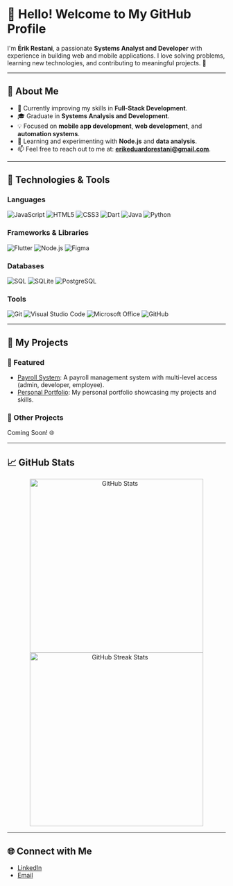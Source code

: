 # 👋 Hello! Welcome to My GitHub Profile

I'm **Érik Restani**, a passionate **Systems Analyst and Developer** with experience in building web and mobile applications. I love solving problems, learning new technologies, and contributing to meaningful projects. 🚀

---

## 🌟 About Me

- 💼 Currently improving my skills in **Full-Stack Development**.
- 🎓 Graduate in **Systems Analysis and Development**.
- 💡 Focused on **mobile app development**, **web development**, and **automation systems**.
- 🌱 Learning and experimenting with **Node.js** and **data analysis**.
- 📫 Feel free to reach out to me at: **erikeduardorestani@gmail.com**.

---

## 🔧 Technologies & Tools

### **Languages**
<p>
  <img src="https://img.shields.io/badge/-JavaScript-F7DF1E?style=flat-square&logo=javascript&logoColor=black" alt="JavaScript" />
  <img src="https://img.shields.io/badge/-HTML5-E34F26?style=flat-square&logo=html5&logoColor=white" alt="HTML5" />
  <img src="https://img.shields.io/badge/-CSS3-1572B6?style=flat-square&logo=css3&logoColor=white" alt="CSS3" />
  <img src="https://img.shields.io/badge/-Dart-0175C2?style=flat-square&logo=dart&logoColor=white" alt="Dart" />
  <img src="https://img.shields.io/badge/-Java-007396?style=flat-square&logo=java&logoColor=white" alt="Java" />
  <img src="https://img.shields.io/badge/-Python-3776AB?style=flat-square&logo=python&logoColor=white" alt="Python" />
</p>

### **Frameworks & Libraries**
<p>
  <img src="https://img.shields.io/badge/-Flutter-02569B?style=flat-square&logo=flutter&logoColor=white" alt="Flutter" />
  <img src="https://img.shields.io/badge/-Node.js-339933?style=flat-square&logo=nodedotjs&logoColor=white" alt="Node.js" />
  <img src="https://img.shields.io/badge/-Figma-F24E1E?style=flat-square&logo=figma&logoColor=white" alt="Figma" />
</p>

### **Databases**
<p>
  <img src="https://img.shields.io/badge/-SQL-003B57?style=flat-square&logo=database&logoColor=white" alt="SQL" />
  <img src="https://img.shields.io/badge/-SQLite-003B57?style=flat-square&logo=sqlite&logoColor=white" alt="SQLite" />
  <img src="https://img.shields.io/badge/-PostgreSQL-336791?style=flat-square&logo=postgresql&logoColor=white" alt="PostgreSQL" />
</p>

### **Tools**
<p>
  <img src="https://img.shields.io/badge/-Git-F05032?style=flat-square&logo=git&logoColor=white" alt="Git" />
  <img src="https://img.shields.io/badge/-VS%20Code-007ACC?style=flat-square&logo=visual-studio-code&logoColor=white" alt="Visual Studio Code" />
  <img src="https://img.shields.io/badge/-Microsoft%20Office-D83B01?style=flat-square&logo=microsoft-office&logoColor=white" alt="Microsoft Office" />
  <img src="https://img.shields.io/badge/-GitHub-181717?style=flat-square&logo=github&logoColor=white" alt="GitHub" />
</p>

---

## 📂 My Projects

### 🌟 Featured
- [Payroll System](https://github.com/erikrestani/PimOficial): A payroll management system with multi-level access (admin, developer, employee).
- [Personal Portfolio](https://github.com/erikrestani/ProjetoPortifolio): My personal portfolio showcasing my projects and skills.

### 📜 Other Projects
Coming Soon! 🌐

---

## 📈 GitHub Stats

<p align="center">
  <img src="https://github-readme-stats.vercel.app/api?username=erikrestani&show_icons=true&theme=radical" alt="GitHub Stats" width="400">
  <img src="https://github-readme-streak-stats.herokuapp.com?user=erikrestani&theme=radical&hide_border=true" alt="GitHub Streak Stats" width="400">
</p>

---

## 🌐 Connect with Me
- [LinkedIn](https://www.linkedin.com/in/érik-restani-b17797240/)
- [Email](mailto:erikeduardorestani@gmail.com)
